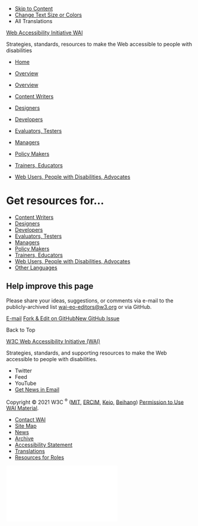 -   [Skip to Content](#main)
-   [Change Text Size or Colors](/WAI/meta/customize/)
-   All Translations

<a href="/WAI/" class="home"><span class="wai"><span class="wa">Web Accessibility</span> <span class="i"><span class="initieative">Initiative</span> <span>WAI</span></span></span></a>

Strategies, standards, resources to make the Web accessible to people with disabilities



<!-- -->

-   [Home](/WAI/)
-   [Overview](/WAI/roles/)

-   <a href="/WAI/roles/" class="page-link">Overview</a>
-   <a href="/WAI/roles/writers/" class="page-link">Content Writers</a>
-   <a href="/WAI/roles/designers/" class="page-link">Designers</a>
-   <a href="/WAI/roles/developers/" class="page-link">Developers</a>
-   <a href="/WAI/roles/testers/" class="page-link">Evaluators, Testers</a>
-   <a href="/WAI/roles/managers/" class="page-link">Managers</a>
-   <a href="/WAI/roles/policy-makers/" class="page-link">Policy Makers</a>
-   <a href="/WAI/roles/trainers/" class="page-link">Trainers, Educators</a>
-   <a href="/WAI/roles/users/" class="page-link">Web Users, People with Disabilities, Advocates</a>

Get resources for…
==================

-   [Content Writers](/WAI/roles/writers/)
-   [Designers](/WAI/roles/designers/)
-   [Developers](/WAI/roles/developers/)
-   [Evaluators, Testers](/WAI/roles/testers/)
-   [Managers](/WAI/roles/managers/)
-   [Policy Makers](/WAI/roles/policy-makers/)
-   [Trainers, Educators](/WAI/roles/trainers/)
-   [Web Users, People with Disabilities, Advocates](/WAI/roles/users/)
-   [Other Languages](/translations/)

Help improve this page
----------------------

Please share your ideas, suggestions, or comments via e-mail to the publicly-archived list [wai-eo-editors@w3.org](mailto:wai-eo-editors@w3.org?subject=%5Ben%5D%20Get%20resources%20for...) or via GitHub.

<a href="mailto:wai-eo-editors@w3.org?subject=%5Ben%5D%20Get%20resources%20for...&amp;body=%5Bput%20comment%20here...%5D" class="button"><span>E-mail</span></a> <a href="https://github.com/w3c/wai-audiences/edit/master/_audiences/index.md" class="button"><span>Fork &amp; Edit on GitHub</span></a><a href="https://github.com/w3c/wai-audiences/issues/new" class="button"><span>New GitHub Issue</span></a>

Back to Top

<a href="https://www.w3.org/WAI/" class="largelink">W3C Web Accessibility Initiative (WAI)</a>

Strategies, standards, and supporting resources to make the Web accessible to people with disabilities.

-   Twitter
-   Feed
-   YouTube
-   <a href="https://www.w3.org/WAI/news/subscribe/" class="button">Get News in Email</a>

Copyright © 2021 W3C <sup>®</sup> ([MIT](https://www.csail.mit.edu/), [ERCIM](https://www.ercim.eu/), [Keio](https://www.keio.ac.jp/), [Beihang](https://ev.buaa.edu.cn)) [Permission to Use WAI Material](/WAI/about/using-wai-material/).

-   [Contact WAI](/WAI/about/contacting/)
-   [Site Map](/WAI/sitemap/)
-   [News](/WAI/news/)
-   [Archive](/WAI/sitemap/#archive)
-   [Accessibility Statement](/WAI/about/accessibility-statement/)
-   [Translations](/WAI/translations/)
-   [Resources for Roles](/WAI/roles/)

![](//www.w3.org/analytics/piwik/piwik.php?idsite=328&rec=1)
